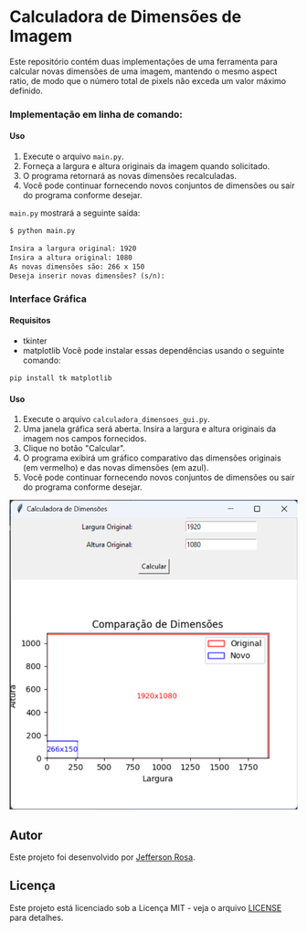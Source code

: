 # Calculadora de Dimensões de Imagem
Este repositório contém duas implementações de uma ferramenta para calcular novas dimensões de uma imagem, mantendo o mesmo aspect ratio, de modo que o número total de pixels não exceda um valor máximo definido.

### Implementação em linha de comando: 
#### Uso
1. Execute o arquivo `main.py`.
2. Forneça a largura e altura originais da imagem quando solicitado.
3. O programa retornará as novas dimensões recalculadas.
4. Você pode continuar fornecendo novos conjuntos de dimensões ou sair do programa conforme desejar.

`main.py` mostrará a seguinte saída:
```bash
$ python main.py
```
```
Insira a largura original: 1920
Insira a altura original: 1080
As novas dimensões são: 266 x 150
Deseja inserir novas dimensões? (s/n): 
```

### Interface Gráfica
#### Requisitos
- tkinter
- matplotlib
Você pode instalar essas dependências usando o seguinte comando:
```bash
pip install tk matplotlib
```

#### Uso
1. Execute o arquivo `calculadora_dimensoes_gui.py`.
2. Uma janela gráfica será aberta. Insira a largura e altura originais da imagem nos campos fornecidos.
3. Clique no botão "Calcular".
4. O programa exibirá um gráfico comparativo das dimensões originais (em vermelho) e das novas dimensões (em azul).
5. Você pode continuar fornecendo novos conjuntos de dimensões ou sair do programa conforme desejar.

![Interface Gráfica da Calculadora de Dimensões](./gui.png)

## Autor

Este projeto foi desenvolvido por [Jefferson Rosa](https://github.com/jeffersonrosa/).

## Licença

Este projeto está licenciado sob a Licença MIT - veja o arquivo [LICENSE](LICENSE) para detalhes.
